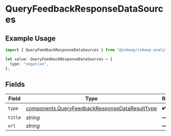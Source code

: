 # QueryFeedbackResponseDataSources

## Example Usage

```typescript
import { QueryFeedbackResponseDataSources } from "@inkeep/inkeep-analytics/models/components";

let value: QueryFeedbackResponseDataSources = {
  type: "negative",
};
```

## Fields

| Field                                                                                                            | Type                                                                                                             | Required                                                                                                         | Description                                                                                                      |
| ---------------------------------------------------------------------------------------------------------------- | ---------------------------------------------------------------------------------------------------------------- | ---------------------------------------------------------------------------------------------------------------- | ---------------------------------------------------------------------------------------------------------------- |
| `type`                                                                                                           | [components.QueryFeedbackResponseDataResultType](../../models/components/queryfeedbackresponsedataresulttype.md) | :heavy_check_mark:                                                                                               | N/A                                                                                                              |
| `title`                                                                                                          | *string*                                                                                                         | :heavy_minus_sign:                                                                                               | N/A                                                                                                              |
| `url`                                                                                                            | *string*                                                                                                         | :heavy_minus_sign:                                                                                               | N/A                                                                                                              |
